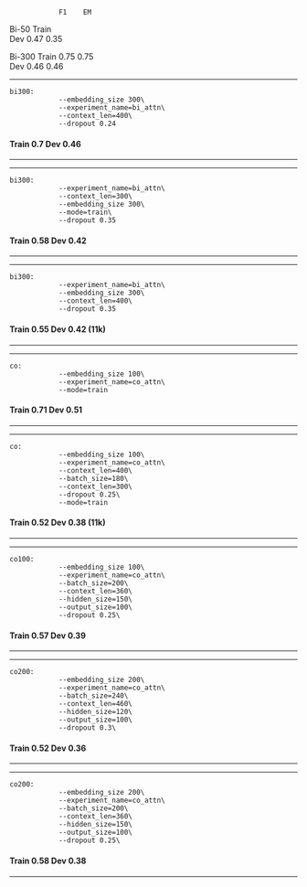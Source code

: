                 F1    EM
Bi-50   Train  
        Dev    0.47  0.35

Bi-300  Train  0.75  0.75  
        Dev    0.46  0.46

---------------------------------
```
bi300:
			--embedding_size 300\
			--experiment_name=bi_attn\
			--context_len=400\
			--dropout 0.24
```
#### Train 0.7 Dev 0.46
---------------------------------

---------------------------------
```
bi300:
			--experiment_name=bi_attn\
			--context_len=300\
			--embedding_size 300\
			--mode=train\
			--dropout 0.35
```
#### Train 0.58 Dev 0.42
---------------------------------

---------------------------------
```
bi300:
			--experiment_name=bi_attn\
			--embedding_size 300\
			--context_len=400\
			--dropout 0.35
```
#### Train 0.55 Dev 0.42 (11k)
---------------------------------

---------------------------------
```
co:
			--embedding_size 100\
			--experiment_name=co_attn\
			--mode=train
```
#### Train 0.71 Dev 0.51
---------------------------------

---------------------------------
```
co:
			--embedding_size 100\
			--experiment_name=co_attn\
			--context_len=400\
			--batch_size=180\
			--context_len=300\
			--dropout 0.25\
			--mode=train
```
#### Train 0.52 Dev 0.38 (11k)
---------------------------------


---------------------------------
```
co100:
			--embedding_size 100\
			--experiment_name=co_attn\
			--batch_size=200\
			--context_len=360\
			--hidden_size=150\
			--output_size=100\
			--dropout 0.25\
```
#### Train 0.57 Dev 0.39 
---------------------------------


---------------------------------
```
co200:
			--embedding_size 200\
			--experiment_name=co_attn\
			--batch_size=240\
			--context_len=460\
			--hidden_size=120\
			--output_size=100\
			--dropout 0.3\
```
#### Train 0.52 Dev 0.36 
---------------------------------


---------------------------------
```
co200:
			--embedding_size 200\
			--experiment_name=co_attn\
			--batch_size=200\
			--context_len=360\
			--hidden_size=150\
			--output_size=100\
			--dropout 0.25\
```
#### Train 0.58 Dev 0.38 
---------------------------------


